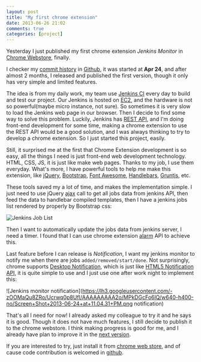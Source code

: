 ```yaml
---
layout: post
title: "My first chrome extension"
date: 2013-06-26 21:02
comments: true
categories: [project]
---
```


Yesterday I just published my first chrome extension *Jenkins Monitor* in [Chrome Webstore](https://chrome.google.com/webstore/detail/jenkins-monitor/chhebdmlkojbdgadopnedfmoapbeiofi), finally.

I checker my [commit history](https://github.com/justlaputa/jenkins-monitor/commits/master) in [Github](https://github.com/justlaputa/jenkins-monitor), it was started at **Apr 24**, and after almost 2 months, I released and published the first version, though it only has very simple and limited features.

<!--more-->

The idea is from my daily work, my team use [Jenkins CI](http://jenkins-ci.org/) every day to build and test our project. Our Jenkins is hosted on [EC2](https://aws.amazon.com/ec2/), and the hardware is not so powerful(maybe micro instance, not sure). So sometimes it is very slow to load the Jenkins web page in our browser. Then I decide to find some way to solve this problem. Luckily, Jenkins has [REST API](https://wiki.jenkins-ci.org/display/JENKINS/Remote+access+API), and I'm doing front-end development for some time, making a chrome extension to use the REST API would be a good solution, and I was always thinking to try to develop a chrome extension. So I just started this project, easily.

Still, it surprised me at the first that Chrome Extension development is so easy, all the things I need is just front-end web development technology. HTML, CSS, JS, it is just like make web pages. Thanks to my job, I use them everyday. What's more, I have powerful tools to help me make this extension, like [jQuery](http://jquery.com/), [Bootstrap](http://twitter.github.io/bootstrap/), [Font Awesome](http://fortawesome.github.io/Font-Awesome/), [Handlebars](http://handlebarsjs.com/), [Gruntjs](http://gruntjs.com/), etc.

These tools saved my a lot of time, and makes the implementation simple. I just need to use jQuery [ajax](http://api.jquery.com/jQuery.ajax/) call to get all jobs data from jenkins API, then feed the data to handlebar compiled templates, then I have a jenkins jobs list rendered by properly by Bootstrap css:

![Jenkins Job List](https://lh3.googleusercontent.com/-NKsuyHoB4tc/UcrwpFDiI7I/AAAAAAAAA2g/gcsqCiIXSUw/w1117-h698-no/Screen+Shot+2013-06-24+at+10.36.30+PM.png "Jenkins job list")

Then I want to automatically update the jobs data from jenkins server, I need a timer. I found that I can use chrome extension [alarm](http://developer.chrome.com/extensions/alarms.html) API to achieve this.

Last feature before I can release is *Notification*, I want my jenkins monitor to notify me when there are jobs `added/removed/start/done`. Not surprisingly, chrome supports [Desktop Notification](http://developer.chrome.com/extensions/desktop_notifications.html), which is just like [HTML5 Notification API](http://www.html5rocks.com/en/tutorials/notifications/quick/), it is quite simple to use and I just use one after work night to implement this:

![Jenkins monitor notification](https://lh3.googleusercontent.com/-zOOMaQu8ZRo/Ucrwq0p8UfI/AAAAAAAAA2o/MPkDGcFo6lQ/w640-h400-no/Screen+Shot+2013-06-24+at+11.04.31+PM.png notification)

That's all I need for now! I already asked my colleague to try it and he says it is good. Though it does not have much features,  I still decide to publish it to the chrome webstore. I think making progress is good for me, and I already have plan to improve it in the [next version](https://github.com/justlaputa/jenkins-monitor/issues?milestone=1&page=1&state=open).

If you are interested to try, just install it from [chrome web store](https://chrome.google.com/webstore/detail/jenkins-monitor/chhebdmlkojbdgadopnedfmoapbeiofi), and of cause code contribution is welcomed in [github](https://github.com/justlaputa/jenkins-monitor/issues?milestone=&page=1&state=open).
